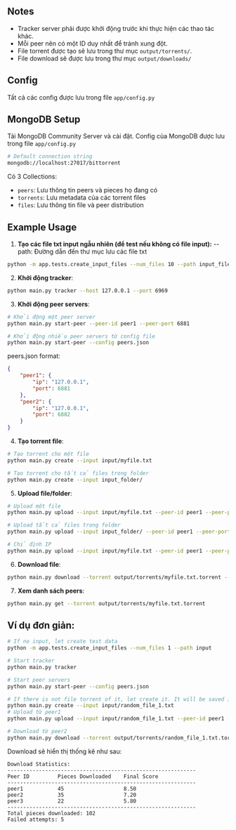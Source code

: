 ## Notes
- Tracker server phải được khởi động trước khi thực hiện các thao tác khác.
- Mỗi peer nên có một ID duy nhất để tránh xung đột.
- File torrent được tạo sẽ lưu trong thư mục `output/torrents/`.
- File download sẽ được lưu trong thư mục `output/downloads/`

## Config
Tất cả các config được lưu trong file `app/config.py`

## MongoDB Setup
Tải MongoDB Community Server và cài đặt.
Config của MongoDB được lưu trong file `app/config.py`
```bash
# Default connection string
mongodb://localhost:27017/bittorrent
```

Có 3 Collections:
- `peers`: Lưu thông tin peers và pieces họ đang có
- `torrents`: Lưu metadata của các torrent files
- `files`: Lưu thông tin file và peer distribution

## Example Usage
1. **Tạo các file txt input ngẫu nhiên (để test nếu không có file input):**
--path: Đường dẫn đến thư mục lưu các file txt
```bash
python -m app.tests.create_input_files --num_files 10 --path input_files
```

2. **Khởi động tracker**:
```bash
python main.py tracker --host 127.0.0.1 --port 6969
```

3. **Khởi động peer servers**:
```bash
# Khởi động một peer server
python main.py start-peer --peer-id peer1 --peer-port 6881

# Khởi động nhiều peer servers từ config file
python main.py start-peer --config peers.json
```

peers.json format:
```json
{
    "peer1": {
        "ip": "127.0.0.1",
        "port": 6881
    },
    "peer2": {
        "ip": "127.0.0.1",
        "port": 6882
    }
}
```

4. **Tạo torrent file**:
```bash
# Tạo torrent cho một file
python main.py create --input input/myfile.txt

# Tạo torrent cho tất cả files trong folder
python main.py create --input input_folder/
```

5. **Upload file/folder**:
```bash
# Upload một file
python main.py upload --input input/myfile.txt --peer-id peer1 --peer-port 6881

# Upload tất cả files trong folder
python main.py upload --input input_folder/ --peer-id peer1 --peer-port 6881

# Chỉ định IP
python main.py upload --input input/myfile.txt --peer-id peer1 --peer-port 6881 --peer-host 127.0.0.1
```

6. **Download file**:
```bash
python main.py download --torrent output/torrents/myfile.txt.torrent --output output/downloads/myfile.txt --peer-id peer2 --peer-port 6882
```

7. **Xem danh sách peers**:
```bash
python main.py get --torrent output/torrents/myfile.txt.torrent
```

## Ví dụ đơn giản:
```bash
# If no input, let create test data
python -m app.tests.create_input_files --num_files 1 --path input

# Start tracker
python main.py tracker

# Start peer servers
python main.py start-peer --config peers.json

# If there is not file torrent of it, let create it. It will be saved in output/torrents/
python main.py create --input input/random_file_1.txt
# Upload từ peer1
python main.py upload --input input/random_file_1.txt --peer-id peer1 --peer-port 6881

# Download từ peer2 
python main.py download --torrent output/torrents/random_file_1.txt.torrent --output output/downloads/random_file_1.txt --peer-id peer2 --peer-port 6882
```

Download sẽ hiển thị thống kê như sau:
```
Download Statistics:
------------------------------------------------------------
Peer ID         Pieces Downloaded    Final Score    
------------------------------------------------------------
peer1           45                   8.50           
peer2           35                   7.20           
peer3           22                   5.80           
------------------------------------------------------------
Total pieces downloaded: 102
Failed attempts: 5
```

